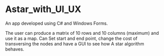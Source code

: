 # Astar_with_UI_UX

An app developed using C# and Windows Forms.

The user can produce a matrix of 10 rows and 10 columns (maximum) and use it as a map.
Can Set start and end point, change the cost of transversing the nodes and have a GUI to see how A star algorithm behaves.
